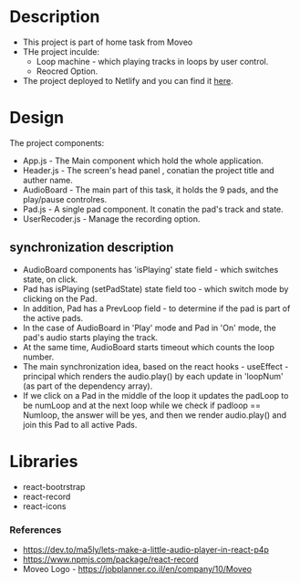 # Description
* This project is part of home task from Moveo
* THe project inculde:
    * Loop machine - which playing tracks in loops by user control.
    * Reocred Option.
* The project deployed to Netlify and you can find it [here](https://pedantic-easley-96a02f.netlify.app/).

# Design
The project components:
*  App.js - The Main component which hold the whole application.
* Header.js - The screen's head panel , conatian the project title and auther name.
* AudioBoard - The main part of this task, it holds the 9 pads, and the play/pause controlres.
* Pad.js - A single pad component. It conatin the pad's track and state.
* UserRecoder.js - Manage the recording option.

## synchronization description
* AudioBoard components has 'isPlaying' state field - which switches state, on click.
* Pad has isPlaying (setPadState) state field too - which switch mode by clicking on the Pad.
* In addition, Pad has a PrevLoop field - to determine if the pad is part of the active pads.
* In the case of AudioBoard in 'Play' mode and Pad in 'On' mode, the pad's audio starts playing the track.
* At the same time, AudioBoard starts timeout which counts the loop number.
* The main synchronization idea, based on the react hooks - useEffect - principal which renders the audio.play() by each update in 'loopNum' (as part of the dependency array).
* If we click on a Pad in the middle of the loop it updates the padLoop to be numLoop and at the next loop while we check if padloop == Numloop, the answer will be yes, and then we render audio.play() and join this Pad to all active Pads.


# Libraries
* react-bootrstrap
* react-record
* react-icons


### References
* https://dev.to/ma5ly/lets-make-a-little-audio-player-in-react-p4p
* https://www.npmjs.com/package/react-record
* Moveo Logo - https://jobplanner.co.il/en/company/10/Moveo



